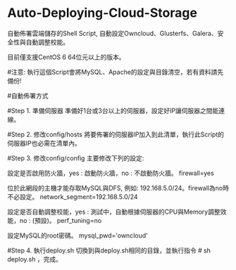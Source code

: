 Auto-Deploying-Cloud-Storage
============================

自動佈署雲端儲存的Shell Script, 自動設定Owncloud、Glusterfs、Galera、安全性與自動調整校能。

目前僅支援CentOS 6 64位元以上的版本。



#注意: 執行這個Script會將MySQL、Apache的設定與目錄清空，若有資料請先備份!


#自動佈署方式

#Step 1. 準備伺服器
準備好1台或3台以上的伺服器，設定好IP讓伺服器之間能連線。

#Step 2. 修改config/hosts
將要佈署的伺服器IP加入到此清單，執行此Script的伺服器IP也必需在清單內。

#Step 3. 修改config/config
主要修改下列的設定:

設定是否啟用防火牆，yes : 啟動防火牆，no : 不啟動防火牆。
firewall=yes

位於此網段的主機才能存取MySQL與DFS, 例如: 192.168.5.0/24。firewall為no時不必設定。
network_segment=192.168.5.0/24

設定是否自動調整校能，yes : 測試中，自動根據伺服器的CPU與Memory調整效能，no : (預設)。
perf_tuning=no

設定MySQL的root密碼。
mysql_pwd='owncloud'

#Step 4. 執行deploy.sh
切換到與deploy.sh相同的目錄，並執行指令 # sh deploy.sh ，完成。
